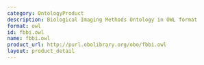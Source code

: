 ```yaml
---
category: OntologyProduct
description: Biological Imaging Methods Ontology in OWL format
format: owl
id: fbbi.owl
name: fbbi.owl
product_url: http://purl.obolibrary.org/obo/fbbi.owl
layout: product_detail
---
```

